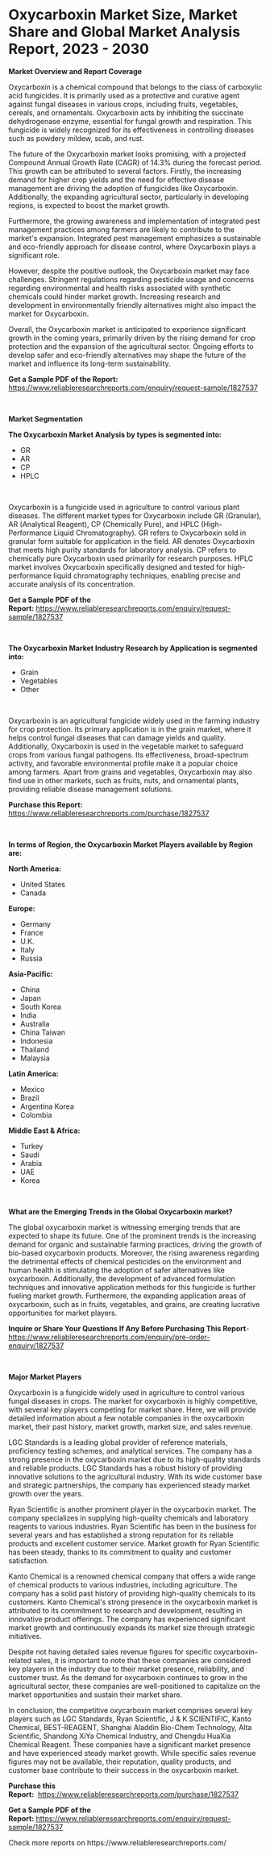 <p><h1>Oxycarboxin Market Size, Market Share and Global Market Analysis Report, 2023 - 2030</h1></p><p><strong>Market Overview and Report Coverage</strong></p>
<p><p>Oxycarboxin is a chemical compound that belongs to the class of carboxylic acid fungicides. It is primarily used as a protective and curative agent against fungal diseases in various crops, including fruits, vegetables, cereals, and ornamentals. Oxycarboxin acts by inhibiting the succinate dehydrogenase enzyme, essential for fungal growth and respiration. This fungicide is widely recognized for its effectiveness in controlling diseases such as powdery mildew, scab, and rust.</p><p>The future of the Oxycarboxin market looks promising, with a projected Compound Annual Growth Rate (CAGR) of 14.3% during the forecast period. This growth can be attributed to several factors. Firstly, the increasing demand for higher crop yields and the need for effective disease management are driving the adoption of fungicides like Oxycarboxin. Additionally, the expanding agricultural sector, particularly in developing regions, is expected to boost the market growth.</p><p>Furthermore, the growing awareness and implementation of integrated pest management practices among farmers are likely to contribute to the market's expansion. Integrated pest management emphasizes a sustainable and eco-friendly approach for disease control, where Oxycarboxin plays a significant role.</p><p>However, despite the positive outlook, the Oxycarboxin market may face challenges. Stringent regulations regarding pesticide usage and concerns regarding environmental and health risks associated with synthetic chemicals could hinder market growth. Increasing research and development in environmentally friendly alternatives might also impact the market for Oxycarboxin.</p><p>Overall, the Oxycarboxin market is anticipated to experience significant growth in the coming years, primarily driven by the rising demand for crop protection and the expansion of the agricultural sector. Ongoing efforts to develop safer and eco-friendly alternatives may shape the future of the market and influence its long-term sustainability.</p></p>
<p><strong>Get a Sample PDF of the Report:</strong> <a href="https://www.reliableresearchreports.com/enquiry/request-sample/1827537">https://www.reliableresearchreports.com/enquiry/request-sample/1827537</a></p>
<p>&nbsp;</p>
<p><strong>Market Segmentation</strong></p>
<p><strong>The Oxycarboxin Market Analysis by types is segmented into:</strong></p>
<p><ul><li>GR</li><li>AR</li><li>CP</li><li>HPLC</li></ul></p>
<p>&nbsp;</p>
<p><p>Oxycarboxin is a fungicide used in agriculture to control various plant diseases. The different market types for Oxycarboxin include GR (Granular), AR (Analytical Reagent), CP (Chemically Pure), and HPLC (High-Performance Liquid Chromatography). GR refers to Oxycarboxin sold in granular form suitable for application in the field. AR denotes Oxycarboxin that meets high purity standards for laboratory analysis. CP refers to chemically pure Oxycarboxin used primarily for research purposes. HPLC market involves Oxycarboxin specifically designed and tested for high-performance liquid chromatography techniques, enabling precise and accurate analysis of its concentration.</p></p>
<p><strong>Get a Sample PDF of the Report:</strong>&nbsp;<a href="https://www.reliableresearchreports.com/enquiry/request-sample/1827537">https://www.reliableresearchreports.com/enquiry/request-sample/1827537</a></p>
<p>&nbsp;</p>
<p><strong>The Oxycarboxin Market Industry Research by Application is segmented into:</strong></p>
<p><ul><li>Grain</li><li>Vegetables</li><li>Other</li></ul></p>
<p>&nbsp;</p>
<p><p>Oxycarboxin is an agricultural fungicide widely used in the farming industry for crop protection. Its primary application is in the grain market, where it helps control fungal diseases that can damage yields and quality. Additionally, Oxycarboxin is used in the vegetable market to safeguard crops from various fungal pathogens. Its effectiveness, broad-spectrum activity, and favorable environmental profile make it a popular choice among farmers. Apart from grains and vegetables, Oxycarboxin may also find use in other markets, such as fruits, nuts, and ornamental plants, providing reliable disease management solutions.</p></p>
<p><strong>Purchase this Report:</strong>&nbsp; <a href="https://www.reliableresearchreports.com/purchase/1827537">https://www.reliableresearchreports.com/purchase/1827537</a></p>
<p>&nbsp;</p>
<p><strong>In terms of Region, the Oxycarboxin Market Players available by Region are:</strong></p>
<p>
    <p> <strong> North America: </strong>
        <ul>
            <li>United States</li>
            <li>Canada</li>
        </ul>
        </p> 
    <p> <strong> Europe: </strong>
        <ul>
            <li>Germany</li>
            <li>France</li>
            <li>U.K.</li>
            <li>Italy</li>
            <li>Russia</li>
        </ul>
        </p> 
    <p> <strong> Asia-Pacific: </strong>
        <ul>
            <li>China</li>
            <li>Japan</li>
            <li>South Korea</li>
            <li>India</li>
            <li>Australia</li>
            <li>China Taiwan</li>
            <li>Indonesia</li>
            <li>Thailand</li>
            <li>Malaysia</li>
        </ul>
        </p> 
    <p> <strong> Latin America: </strong>
        <ul>
            <li>Mexico</li>
            <li>Brazil</li>
            <li>Argentina Korea</li>
            <li>Colombia</li>
        </ul>
        </p> 
    <p> <strong> Middle East & Africa: </strong>
        <ul>
            <li>Turkey</li>
            <li>Saudi</li>
            <li>Arabia</li>
            <li>UAE</li>
            <li>Korea</li>
        </ul>
    </p>
    </p>
<p>&nbsp;</p>
<p><strong>What are the Emerging Trends in the Global Oxycarboxin market?</strong></p>
<p><p>The global oxycarboxin market is witnessing emerging trends that are expected to shape its future. One of the prominent trends is the increasing demand for organic and sustainable farming practices, driving the growth of bio-based oxycarboxin products. Moreover, the rising awareness regarding the detrimental effects of chemical pesticides on the environment and human health is stimulating the adoption of safer alternatives like oxycarboxin. Additionally, the development of advanced formulation techniques and innovative application methods for this fungicide is further fueling market growth. Furthermore, the expanding application areas of oxycarboxin, such as in fruits, vegetables, and grains, are creating lucrative opportunities for market players.</p></p>
<p><strong>Inquire or Share Your Questions If Any Before Purchasing This Report</strong>- <a href="https://www.reliableresearchreports.com/enquiry/pre-order-enquiry/1827537">https://www.reliableresearchreports.com/enquiry/pre-order-enquiry/1827537</a></p>
<p>&nbsp;</p>
<p><strong>Major Market Players</strong></p>
<p><p>Oxycarboxin is a fungicide widely used in agriculture to control various fungal diseases in crops. The market for oxycarboxin is highly competitive, with several key players competing for market share. Here, we will provide detailed information about a few notable companies in the oxycarboxin market, their past history, market growth, market size, and sales revenue.</p><p>LGC Standards is a leading global provider of reference materials, proficiency testing schemes, and analytical services. The company has a strong presence in the oxycarboxin market due to its high-quality standards and reliable products. LGC Standards has a robust history of providing innovative solutions to the agricultural industry. With its wide customer base and strategic partnerships, the company has experienced steady market growth over the years.</p><p>Ryan Scientific is another prominent player in the oxycarboxin market. The company specializes in supplying high-quality chemicals and laboratory reagents to various industries. Ryan Scientific has been in the business for several years and has established a strong reputation for its reliable products and excellent customer service. Market growth for Ryan Scientific has been steady, thanks to its commitment to quality and customer satisfaction.</p><p>Kanto Chemical is a renowned chemical company that offers a wide range of chemical products to various industries, including agriculture. The company has a solid past history of providing high-quality chemicals to its customers. Kanto Chemical's strong presence in the oxycarboxin market is attributed to its commitment to research and development, resulting in innovative product offerings. The company has experienced significant market growth and continuously expands its market size through strategic initiatives.</p><p>Despite not having detailed sales revenue figures for specific oxycarboxin-related sales, it is important to note that these companies are considered key players in the industry due to their market presence, reliability, and customer trust. As the demand for oxycarboxin continues to grow in the agricultural sector, these companies are well-positioned to capitalize on the market opportunities and sustain their market share.</p><p>In conclusion, the competitive oxycarboxin market comprises several key players such as LGC Standards, Ryan Scientific, J & K SCIENTIFIC, Kanto Chemical, BEST-REAGENT, Shanghai Aladdin Bio-Chem Technology, Alta Scientific, Shandong XiYa Chemical Industry, and Chengdu HuaXia Chemical Reagent. These companies have a significant market presence and have experienced steady market growth. While specific sales revenue figures may not be available, their reputation, quality products, and customer base contribute to their success in the oxycarboxin market.</p></p>
<p><strong>Purchase this Report:</strong>&nbsp;&nbsp;<a href="https://www.reliableresearchreports.com/purchase/1827537">https://www.reliableresearchreports.com/purchase/1827537</a></p>
<p></p>
<p><strong>Get a Sample PDF of the Report:</strong>&nbsp;<a href="https://www.reliableresearchreports.com/enquiry/request-sample/1827537">https://www.reliableresearchreports.com/enquiry/request-sample/1827537</a></p>
<p>Check more reports on https://www.reliableresearchreports.com/</p>